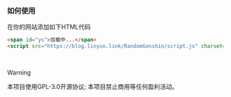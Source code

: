### 如何使用
在你的网站添加如下HTML代码
```html
<span id="ys">加载中...</span>
<script src="https://blog.linyun.link/RandomGenshin/script.js" charset="utf-8"></script>
```
&nbsp;
> [!WARNING]
> 
> 本项目使用GPL-3.0开源协议;
> 本项目禁止商用等任何盈利活动。
